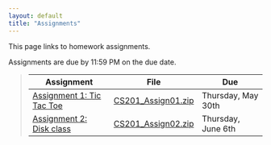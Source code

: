 ```yaml
---
layout: default
title: "Assignments"
---
```


This page links to homework assignments.

Assignments are due by 11:59 PM on the due date.

> Assignment | File | Due
> ---------- | ---- | ---
> [Assignment 1: Tic Tac Toe](assign01.html) | [CS201\_Assign01.zip](CS201_Assign01.zip) | Thursday, May 30th
> [Assignment 2: Disk class](assign02.html) | [CS201\_Assign02.zip](CS201_Assign02.zip) | Thursday, June 6th


<!--
> [Assignment 2: Disk class](assign02.html) | [CS201\_Assign02.zip](CS201_Assign02.zip) | Friday, Feb 8th
> [Assignment 3: Disks Game](assign03.html) | n/a | Friday, Feb 22nd
> [Assignment 4: Klondike](assign04.html) | [CS201\_Assign04.zip](CS201_Assign04.zip) | MS1 due Friday, Mar 15th<br>MS2 due Friday, Mar 29th
> [Assignment 5: Mandelbrot Set Renderer](assign05.html) | [CS201\_Assign05.zip](CS201_Assign05.zip) | Wednesday, Apr 17th
> [Assignment 6: Mandelbrot Set Color Mapping](assign06.html) | [CS201\_Assign06.zip](CS201_Assign06.zip) | Tuesday, May 7th
-->